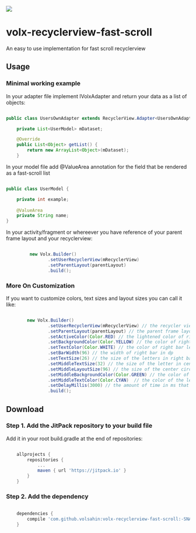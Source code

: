 [![](https://jitpack.io/v/volsahin/volx-recyclerview-fast-scroll.svg)](https://jitpack.io/#volsahin/volx-recyclerview-fast-scroll)

# volx-recyclerview-fast-scroll
An easy to use implementation for fast scroll recyclerview

## Usage

### Minimal working example

In your adapter file implement IVolxAdapter and return your data as a list of objects:

```java

public class UsersOwnAdapter extends RecyclerView.Adapter<UsersOwnAdapter.ViewHolder> implements IVolxAdapter {

    private List<UserModel> mDataset;

    @Override
    public List<Object> getList() {
        return new ArrayList<Object>(mDataset);
    }

```
In your model file add @ValueArea annotation for the field that be rendered as a fast-scroll list

```java

public class UserModel {

    private int example;
    
    @ValueArea
    private String name;
}

```

In your activity/fragment or whereever you have reference of your  parent frame layout and your recyclerview:

```java

         new Volx.Builder()
                .setUserRecyclerView(mRecyclerView)
                .setParentLayout(parentLayout)
                .build();

```
    
### More On Customization

If you want to customize colors, text sizes and layout sizes you can call it like:

```java

        new Volx.Builder()
                .setUserRecyclerView(mRecyclerView) // the recycler view that needs fast scrolling
                .setParentLayout(parentLayout) // the parent frame layout
                .setActiveColor(Color.RED) // the lightened color of right bar
                .setBackgroundColor(Color.YELLOW) // the color of right bar
                .setTextColor(Color.WHITE) // the color of right bar letters
                .setBarWidth(96) // the width of right bar in dp
                .setTextSize(26) // the size of the letters in right bar
                .setMiddleTextSize(32) // the size of the letter in center circle
                .setMiddleLayoutSize(96) // the size of the center circle in dp
                .setMiddleBackgroundColor(Color.GREEN) // the color of the center circle
                .setMiddleTextColor(Color.CYAN)  // the color of the letter in center circle
                .setDelayMillis(3000) // the amount of time in ms that closes right bar if there are no interaction
                .build();

```
## Download

### Step 1. Add the JitPack repository to your build file

Add it in your root build.gradle at the end of repositories:

```groovy

	allprojects {
		repositories {
			...
			maven { url 'https://jitpack.io' }
		}
	}
```

### Step 2. Add the dependency

```groovy

	dependencies {
		compile 'com.github.volsahin:volx-recyclerview-fast-scroll:-SNAPSHOT'
	}
  
```




